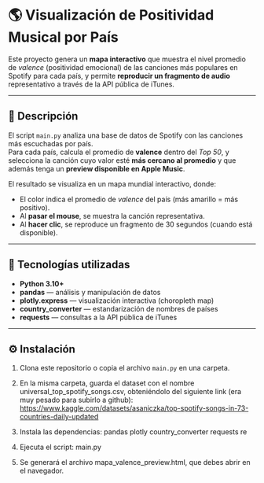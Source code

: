 # 🌎 Visualización de Positividad Musical por País

Este proyecto genera un **mapa interactivo** que muestra el nivel promedio de *valence* (positividad emocional) de las canciones más populares en Spotify para cada país, y permite **reproducir un fragmento de audio** representativo a través de la API pública de iTunes.

---

## 🎯 Descripción

El script `main.py` analiza una base de datos de Spotify con las canciones más escuchadas por país.  
Para cada país, calcula el promedio de **valence** dentro del *Top 50*, y selecciona la canción cuyo valor esté **más cercano al promedio** y que además tenga un **preview disponible en Apple Music**.

El resultado se visualiza en un mapa mundial interactivo, donde:
- El color indica el promedio de *valence* del país (más amarillo = más positivo).  
- Al **pasar el mouse**, se muestra la canción representativa.  
- Al **hacer clic**, se reproduce un fragmento de 30 segundos (cuando está disponible).  

---

## 🧠 Tecnologías utilizadas

- **Python 3.10+**
- **pandas** — análisis y manipulación de datos  
- **plotly.express** — visualización interactiva (choropleth map)  
- **country_converter** — estandarización de nombres de países  
- **requests** — consultas a la API pública de iTunes  

---

## ⚙️ Instalación

1. Clona este repositorio o copia el archivo `main.py` en una carpeta.

2. En la misma carpeta, guarda el dataset con el nombre universal_top_spotify_songs.csv, obteniéndolo del siguiente link (era muy pesado para subirlo a github):
https://www.kaggle.com/datasets/asaniczka/top-spotify-songs-in-73-countries-daily-updated

4. Instala las dependencias: pandas plotly country_converter requests re

5. Ejecuta el script: main.py

6. Se generará el archivo mapa_valence_preview.html, que debes abrir en el navegador.
